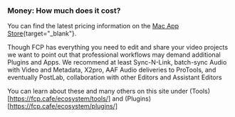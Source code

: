 ### Money: How much does it cost?

You can find the latest pricing information on the [Mac App Store](https://itunes.apple.com/au/app/final-cut-pro/id424389933?mt=12){target="_blank"}.

Though FCP has everything you need to edit and share your video projects we want to point out that professional workflows may demand additional Plugins and Apps. We recommend at least 
Sync-N-Link, batch-sync Audio with Video and Metadata, 
X2pro, AAF Audio deliveries to ProTools, and eventually
PostLab, collaboration with other Editors and Assistant Editors

You can learn about these and many others on this site under (Tools)[https://fcp.cafe/ecosystem/tools/] and (Plugins)[https://fcp.cafe/ecosystem/plugins/]

